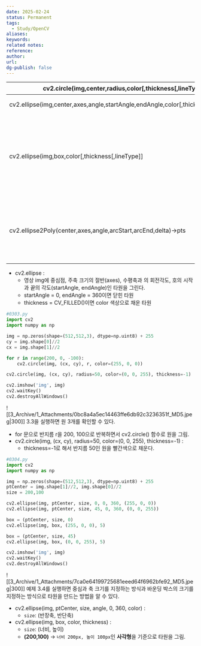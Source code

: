 ```yaml
---
date: 2025-02-24
status: Permanent
tags:
  - Study/OpenCV
aliases: 
keywords: 
related notes: 
reference: 
author: 
url: 
dg-publish: false
---
```


| cv2.circle(img,center,radius,color[,thickness[,lineType[.shift]]])                          | 원            |
| ------------------------------------------------------------------------------------------- | ------------ |
| cv2.ellipse(img,center,axes,angle,startAngle,endAngle,color[,thickness[,lineType[.shift]]]) | 타원           |
| cv2.ellipse(img,box,color[,thickness[,lineType]]                                            | 회전 사각형 내접 타원 |
| cv2.ellipse2Poly(center,axes,angle,arcStart,arcEnd,delta)->pts                              | 타원 위 좌표 계산   |
- cv2.ellipse : 
	- 영상 img에 중심점, 주축 크기의 절반(axes), 수평축과 의 회전각도, 호의 시작과 끝의 각도(startAngle, endAngle)인 타원을 그린다.
	- startAngle = 0, endAngle = 360이면 닫힌 타원
	- thickness = CV_FILLED()이면 color 색상으로 채운 타원

```python
#0303.py
import cv2
import numpy as np

img = np.zeros(shape=(512,512,3), dtype=np.uint8) + 255
cy = img.shape[0]//2
cx = img.shape[1]//2

for r in range(200, 0, -100):
	cv2.circle(img, (cx, cy), r, color=(255, 0, 0))

cv2.circle(img, (cx, cy), radius=50, color=(0, 0, 255), thickness=-1)

cv2.imshow('img', img)
cv2.waitKey()
cv2.destroyAllWindows()
```
![[3_Archive/1_Attachments/0bc8a4a5ec14463ffe6db92c3236351f_MD5.jpeg|300]]
3.3을 실행하면 원 3개를 확인할 수 있다.
- for 문으로 반지름 r을 200, 100으로 반복하면서 cv2.circle() 함수로 원을 그림.
- cv2.circle(img, (cx, cy), radius=50, color=(0, 0, 255), thickness=-1) : 
	- thickness=-1로 해서 반지름 50인 원을 빨간색으로 채운다.

```python
#0304.py
import cv2
import numpy as np

img = np.zeros(shape=(512,512,3), dtype=np.uint8) + 255
ptCenter = img.shape[1]//2, img.shape[0]//2
size = 200,100

cv2.ellipse(img, ptCenter, size, 0, 0, 360, (255, 0, 0))
cv2.ellipse(img, ptCenter, size, 45, 0, 360, (0, 0, 255))

box = (ptCenter, size, 0)
cv2.ellipse(img, box, (255, 0, 0), 5)

box = (ptCenter, size, 45)
cv2.ellipse(img, box, (0, 0, 255), 5)

cv2.imshow('img', img)
cv2.waitKey()
cv2.destroyAllWindows()
```
![[3_Archive/1_Attachments/7ca0e64199725681eeed64f6962bfe92_MD5.jpeg|300]]
예제 3.4를 실행하면 중심과 축 크기를 지정하는 방식과 바운딩 박스의 크기를 지정하는 방식으로 타원을 만드는 방법을 알 수 있다.
- cv2.ellipse(img, ptCenter, size, angle, 0, 360, color) :
	- `size`: (반장축, 반단축)
-  cv2.ellipse(img, box, color, thickness) :
	- `size`: (너비, 높이)
	- **(200,100)** → `너비 200px, 높이 100px`인 **사각형**을 기준으로 타원을 그림.

